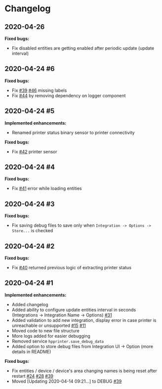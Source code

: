 # Changelog

## 2020-04-26

**Fixed bugs:**

- Fix disabled entities are getting enabled after periodic update (update interval)

## 2020-04-24 #6

**Fixed bugs:**

- Fix [\#39](https://github.com/elad-bar/ha-hpprinter/issues/39) [\#46](https://github.com/elad-bar/ha-hpprinter/issues/46) missing labels
- Fix [\#44](https://github.com/elad-bar/ha-hpprinter/issues/44) by removing dependency on logger component

## 2020-04-24 #5

**Implemented enhancements:**

- Renamed printer status binary sensor to printer connectivity

**Fixed bugs:**

- Fix [\#42](https://github.com/elad-bar/ha-hpprinter/issues/42) printer sensor

## 2020-04-24 #4

**Fixed bugs:**

- Fix [\#41](https://github.com/elad-bar/ha-hpprinter/issues/41) error while loading entities

## 2020-04-24 #3

**Fixed bugs:**

- Fix saving debug files to save only when `Integration -> Options -> Store...` is checked

## 2020-04-24 #2

**Fixed bugs:**

- Fix [\#40](https://github.com/elad-bar/ha-hpprinter/issues/40) returned previous logic of extracting printer status

## 2020-04-24 #1

**Implemented enhancements:**

- Added changelog
- Added ability to configure update entities interval in seconds (Integrations -> Integration Name -> Options)  [\#31](https://github.com/elad-bar/ha-hpprinter/issues/31)
- Added validation to add new integration, display error in case printer is unreachable or unsupported [\#15](https://github.com/elad-bar/ha-hpprinter/issues/15) [\#11](https://github.com/elad-bar/ha-hpprinter/issues/11) 
- Moved code to new file structure
- More logs added for easier debugging
- Removed service `hpprinter.save_debug_data`
- Added option to store debug files from Integration UI -> Option (more details in README)

**Fixed bugs:**

- Fix entities / device / device's area changing names is being reset after restart [\#24](https://github.com/elad-bar/ha-hpprinter/issues/24) [\#28](https://github.com/elad-bar/ha-hpprinter/issues/28) [\#39](https://github.com/elad-bar/ha-hpprinter/issues/39)
- Moved [Updating 2020-04-14 09:21...] to DEBUG [\#39](https://github.com/elad-bar/ha-hpprinter/issues/39)

